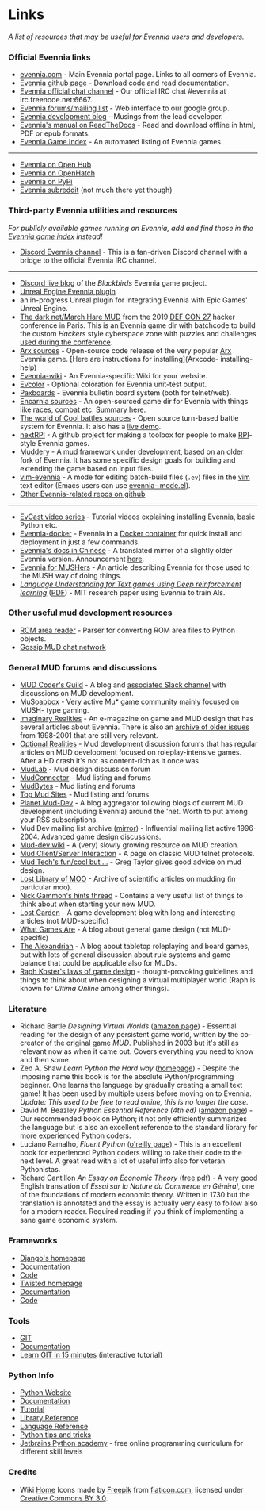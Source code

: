 # Links

*A list of resources that may be useful for Evennia users and developers.*

### Official Evennia links

- [evennia.com](http://www.evennia.com) - Main Evennia portal page. Links to all corners of Evennia.
- [Evennia github page](https://github.com/evennia/evennia) - Download code and read documentation.
- [Evennia official chat channel](http://webchat.freenode.net/?channels=evennia&uio=MT1mYWxzZSY5PXRydWUmMTE9MTk1JjEyPXRydWUbb) - Our official IRC chat #evennia at irc.freenode.net:6667.
- [Evennia forums/mailing list](http://groups.google.com/group/evennia) - Web interface to our
google group.
- [Evennia development blog](http://evennia.blogspot.se/) - Musings from the lead developer.
- [Evennia's manual on ReadTheDocs](http://readthedocs.org/projects/evennia/) - Read and download
offline in html, PDF or epub formats.
- [Evennia Game Index](http://games.evennia.com/) - An automated listing of Evennia games.
----
- [Evennia on Open Hub](https://www.openhub.net/p/6906)
- [Evennia on OpenHatch](https://openhatch.org/projects/Evennia)
- [Evennia on PyPi](https://pypi.python.org/pypi/Evennia-MUD-Server/)
- [Evennia subreddit](http://www.reddit.com/r/Evennia/) (not much there yet though)

### Third-party Evennia utilities and resources

*For publicly available games running on Evennia, add and find those in the [Evennia game
index](http://games.evennia.com) instead!*

- [Discord Evennia channel](https://discord.gg/NecFePw) - This is a fan-driven Discord channel with
a bridge to the official Evennia IRC channel.

---

- [Discord live blog](https://discordapp.com/channels/517176782357528616/517176782781415434) of the
_Blackbirds_ Evennia game project.
- [Unreal Engine Evennia plugin](https://www.unrealengine.com/marketplace/en-US/slug/evennia-plugin)
- an in-progress Unreal plugin for integrating Evennia with Epic Games' Unreal Engine.
- [The dark net/March Hare MUD](https://github.com/thedarknet/evennia) from the 2019 [DEF CON
27](https://www.defcon.org/html/defcon-27/dc-27-index.html) hacker conference in Paris. This is an
Evennia game dir with batchcode to build the custom _Hackers_ style cyberspace zone with puzzles and
challenges [used during the conference](https://dcdark.net/home#).
- [Arx sources](https://github.com/Arx-Game/arxcode) - Open-source code release of the very popular
[Arx](http://play.arxmush.org/) Evennia game. [Here are instructions for installing](Arxcode-
installing-help)
- [Evennia-wiki](https://github.com/vincent-lg/evennia-wiki) - An Evennia-specific Wiki for your
website.
- [Evcolor](https://github.com/taladan/Pegasus/blob/origin/world/utilities/evcolor) - Optional
coloration for Evennia unit-test output.
- [Paxboards](https://github.com/aurorachain/paxboards) - Evennia bulletin board system (both for
telnet/web).
- [Encarnia sources](https://github.com/whitehorse-io/encarnia) - An open-sourced game dir for
Evennia with things like races, combat etc. [Summary
here](https://www.reddit.com/r/MUD/comments/6z6s3j/encarnia_an_evennia_python_mud_code_base_with/).
- [The world of Cool battles sources](https://github.com/FlutterSprite/coolbattles) - Open source
turn-based battle system for Evennia. It also has a [live demo](http://wcb.battlestudio.com/).
- [nextRPI](https://github.com/cluebyte/nextrpi) - A github project for making a toolbox for people
to make [RPI](http://www.topmudsites.com/forums/showthread.php?t=4804)-style Evennia games.
- [Muddery](https://github.com/muddery/muddery) - A mud framework under development, based on an
older fork of Evennia. It has some specific design goals for building and extending the game based
on input files.
- [vim-evennia](https://github.com/amfl/vim-evennia) - A mode for editing batch-build files (`.ev`)
files in the [vim](http://www.vim.org/) text editor (Emacs users can use [evennia-
mode.el](https://github.com/evennia/evennia/blob/master/evennia/utils/evennia-mode.el)).
- [Other Evennia-related repos on github](https://github.com/search?p=1&q=evennia)
----
- [EvCast video series](https://www.youtube.com/playlist?list=PLyYMNttpc-SX1hvaqlUNmcxrhmM64pQXl) -
Tutorial videos explaining installing Evennia, basic Python etc.
- [Evennia-docker](https://github.com/gtaylor/evennia-docker) - Evennia in a [Docker
container](https://www.docker.com/) for quick install and deployment in just a few commands.
- [Evennia's docs in Chinese](http://www.evenniacn.com/) - A translated mirror of a slightly older
Evennia version. Announcement [here](https://groups.google.com/forum/#!topic/evennia/3AXS8ZTzJaA).
- [Evennia for MUSHers](http://musoapbox.net/topic/1150/evennia-for-mushers) - An article describing
Evennia for those used to the MUSH way of doing things.
- *[Language Understanding for Text games using Deep reinforcement
learning](http://news.mit.edu/2015/learning-language-playing-computer-games-0924#_msocom_1)*
([PDF](http://people.csail.mit.edu/karthikn/pdfs/mud-play15.pdf)) - MIT research paper using Evennia
to train AIs.

### Other useful mud development resources

- [ROM area reader](https://github.com/ctoth/area_reader) - Parser for converting ROM area files to
Python objects.
- [Gossip MUD chat network](https://gossip.haus/)

### General MUD forums and discussions

- [MUD Coder's Guild](https://mudcoders.com/) - A blog and [associated Slack
channel](https://slack.mudcoders.com/) with discussions on MUD development.
- [MuSoapbox](http://www.musoapbox.net/) - Very active Mu* game community mainly focused on MUSH-
type gaming.
- [Imaginary Realities](http://journal.imaginary-realities.com/) - An e-magazine on game and MUD
design that has several articles about Evennia. There is also an [archive of older
issues](http://disinterest.org/resource/imaginary-realities/) from 1998-2001 that are still very
relevant.
- [Optional Realities](http://optionalrealities.com/) - Mud development discussion forums that has
regular articles on MUD development focused on roleplay-intensive games. After a HD crash it's not
as content-rich as it once was.
- [MudLab](http://mudlab.org/) - Mud design discussion forum
- [MudConnector](http://www.mudconnect.com/) - Mud listing and forums
- [MudBytes](http://www.mudbytes.net/) - Mud listing and forums
- [Top Mud Sites](http://www.topmudsites.com/) - Mud listing and forums
- [Planet Mud-Dev](http://planet-muddev.disinterest.org/) - A blog aggregator following blogs of
current MUD development (including Evennia) around the 'net. Worth to put among your RSS
subscriptions.
- Mud Dev mailing list archive ([mirror](http://www.disinterest.org/resource/MUD-Dev/)) -
Influential mailing list active 1996-2004. Advanced game design discussions.
- [Mud-dev wiki](http://mud-dev.wikidot.com/) - A (very) slowly growing resource on MUD creation.
- [Mud Client/Server Interaction](http://cryosphere.net/mud-protocol.html) - A page on classic MUD
telnet protocols.
- [Mud Tech's fun/cool but ...](http://gc-taylor.com/blog/2013/01/08/mud-tech-funcool-dont-forget-ship-damned-thing/) - Greg Taylor gives good advice on mud design.
- [Lost Library of MOO](http://www.hayseed.net/MOO/) - Archive of scientific articles on mudding (in
particular moo).
- [Nick Gammon's hints thread](http://www.gammon.com.au/forum/bbshowpost.php?bbsubject_id=5959) -
Contains a very useful list of things to think about when starting your new MUD.
- [Lost Garden](http://www.lostgarden.com/) - A game development blog with long and interesting
articles (not MUD-specific)
- [What Games Are](http://whatgamesare.com/) - A blog about general game design (not MUD-specific)
- [The Alexandrian](http://thealexandrian.net/) - A blog about tabletop roleplaying and board games,
but with lots of general discussion about rule systems and game balance that could be applicable
also for MUDs.
- [Raph Koster's laws of game design](https://www.raphkoster.com/games/laws-of-online-world-design/the-laws-of-online-world-design/) - thought-provoking guidelines and things to think about
when designing a virtual multiplayer world (Raph is known for *Ultima Online* among other things).

### Literature

- Richard Bartle *Designing Virtual Worlds*  ([amazon page](http://www.amazon.com/Designing-Virtual-Worlds-Richard-Bartle/dp/0131018167)) - Essential reading for the design of any persistent game
world, written by the co-creator of the original game *MUD*. Published in 2003 but it's still as
relevant now as when it came out. Covers everything you need to know and then some.
- Zed A. Shaw *Learn Python the Hard way* ([homepage](https://learnpythonthehardway.org/)) - Despite
the imposing name this book is for the absolute Python/programming beginner. One learns the language
by gradually creating a small text game! It has been used by multiple users before moving on to
Evennia. *Update: This used to be free to read online, this is no longer the case.*
- David M. Beazley *Python Essential Reference (4th ed)* ([amazon
page](http://www.amazon.com/Python-Essential-Reference-David-Beazley/dp/0672329786/)) - Our
recommended book on Python; it not only efficiently summarizes the language but is also an excellent
reference to the standard library for more experienced Python coders.
- Luciano Ramalho, *Fluent Python* ([o'reilly
page](http://shop.oreilly.com/product/0636920032519.do)) - This is an excellent book for experienced
Python coders willing to take their code to the next level. A great read with a lot of useful info
also for veteran Pythonistas.
- Richard Cantillon *An Essay on Economic Theory* ([free
pdf](http://mises.org/books/essay_on_economic_theory_cantillon.pdf)) - A very good English
translation of *Essai sur la Nature du Commerce en Général*, one of the foundations of modern
economic theory. Written in 1730 but the translation is annotated and the essay is actually very
easy to follow also for a modern reader. Required reading if you think of implementing a sane game
economic system.

### Frameworks

- [Django's homepage](http://www.djangoproject.com/)
 - [Documentation](http://docs.djangoproject.com/en)
 - [Code](http://code.djangoproject.com/)
- [Twisted homepage](http://twistedmatrix.com/)
 - [Documentation](http://twistedmatrix.com/documents/current/core/howto/index.html)
 - [Code](http://twistedmatrix.com/trac/browser)

### Tools

- [GIT](http://git-scm.com/)
 - [Documentation](http://git-scm.com/documentation)
 - [Learn GIT in 15 minutes](http://try.github.io/levels/1/challenges/1) (interactive tutorial)

### Python Info

- [Python Website](http://www.python.org/)
 - [Documentation](http://www.python.org/doc/)
 - [Tutorial](http://docs.python.org/tut/tut.html)
 - [Library Reference](http://docs.python.org/lib/lib.html)
 - [Language Reference](http://docs.python.org/ref/ref.html)
 - [Python tips and tricks](http://www.siafoo.net/article/52)
 - [Jetbrains Python academy](https://hyperskill.org/onboarding?track=python) - free online
programming curriculum for different skill levels

### Credits

 - Wiki [Home](./index) Icons made by [Freepik](http://www.freepik.com"-title="Freepik">Freepik) from
[flaticon.com](http://www.flaticon.com), licensed under [Creative Commons BY
3.0](http://creativecommons.org/licenses/by/3.0).
